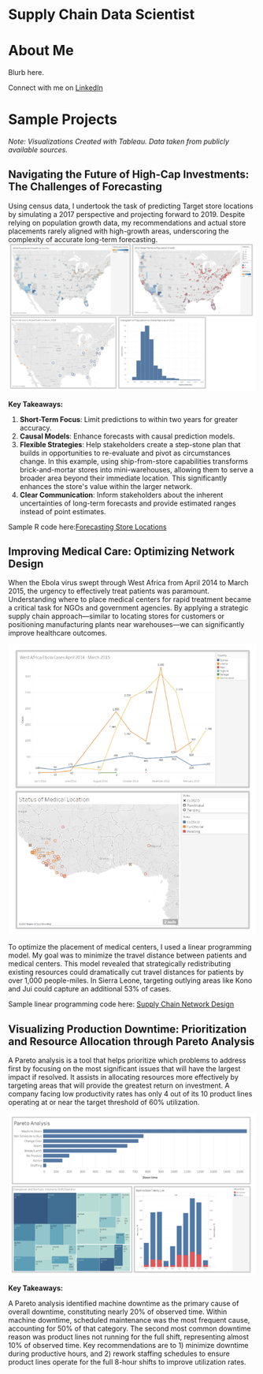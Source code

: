 # Supply Chain Data Scientist 

# About Me

Blurb here. 

Connect with me on [LinkedIn](https://www.linkedin.com/in/cecilia-o-donnell/)

# Sample Projects

_Note: Visualizations Created with Tableau. Data taken from publicly available sources._

## Navigating the Future of High-Cap Investments: The Challenges of Forecasting

Using census data, I undertook the task of predicting Target store locations by simulating a 2017 perspective and projecting forward to 2019. Despite relying on population growth data, my recommendations and actual store placements rarely aligned with high-growth areas, underscoring the complexity of accurate long-term forecasting.
![Tableau Data Viz](./assets/TableauMapsSmall.png)

**Key Takeaways:**

1. **Short-Term Focus**: Limit predictions to within two years for greater accuracy.
2. **Causal Models**: Enhance forecasts with causal prediction models.
3. **Flexible Strategies**: Help stakeholders create a step-stone plan that builds in opportunities to re-evaluate and pivot as circumstances change. In this example, using ship-from-store capabilities transforms brick-and-mortar stores into mini-warehouses, allowing them to serve a broader area beyond their immediate location. This significantly enhances the store's value within the larger network.
4. **Clear Communication**: Inform stakeholders about the inherent uncertainties of long-term forecasts and provide estimated ranges instead of point estimates.

Sample R code here:[Forecasting Store Locations](https://github.com/cc-odonnell/misc/blob/main/store_locations.R)


## Improving Medical Care: Optimizing Network Design

When the Ebola virus swept through West Africa from April 2014 to March 2015, the urgency to effectively treat patients was paramount. Understanding where to place medical centers for rapid treatment became a critical task for NGOs and government agencies. By applying a strategic supply chain approach—similar to locating stores for customers or positioning manufacturing plants near warehouses—we can significantly improve healthcare outcomes.

![Tableau Data Viz](./assets/TableauTimelineSmall.png)

To optimize the placement of medical centers, I used a linear programming model. My goal was to minimize the travel distance between patients and medical centers. This model revealed that strategically redistributing existing resources could dramatically cut travel distances for patients by over 1,000 people-miles. In Sierra Leone, targeting outlying areas like Kono and Jui could capture an additional 53% of cases.

Sample linear programming code here: [Supply Chain Network Design](https://github.com/cc-odonnell/misc/blob/main/medical_center_locations.R)

## Visualizing Production Downtime: Prioritization and Resource Allocation through Pareto Analysis

A Pareto analysis is a tool that helps prioritize which problems to address first by focusing on the most significant issues that will have the largest impact if resolved. It assists in allocating resources more effectively by targeting areas that will provide the greatest return on investment. A company facing low productivity rates has only 4 out of its 10 product lines operating at or near the target threshold of 60% utilization.

![Tableau Data Viz](./assets/TableauBarChartsSmall.png)

**Key Takeaways:**

A Pareto analysis identified machine downtime as the primary cause of overall downtime, constituting nearly 20% of observed time. Within machine downtime, scheduled maintenance was the most frequent cause, accounting for 50% of that category. The second most common downtime reason was product lines not running for the full shift, representing almost 10% of observed time. Key recommendations are to 1) minimize downtime during productive hours, and 2) rework staffing schedules to ensure product lines operate for the full 8-hour shifts to improve utilization rates.


